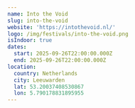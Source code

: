 ```yaml
---
name: Into the Void
slug: into-the-void
website: 'https://intothevoid.nl/'
logo: /img/festivals/into-the-void.png
isIndoor: true
dates:
  start: 2025-09-26T22:00:00.000Z
  end: 2025-09-26T22:00:00.000Z
location:
  country: Netherlands
  city: Leeuwarden
  lat: 53.20037408530867
  lon: 5.790178831895955
---
```


